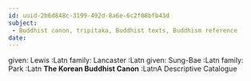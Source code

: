 ```yaml
---
id: uuid-2b6d848c-3199-492d-8a6e-6c2f08bfb43d
subject: 
 - Buddhist canon, tripitaka, Buddhist texts, Buddhism reference
date: 
---
```


given: Lewis :Latn
family: Lancaster :Latn
given: Sung-Bae :Latn
family: Park :Latn
**The Korean Buddhist Canon** :LatnA Descriptive Catalogue